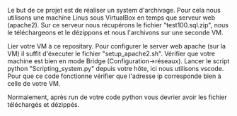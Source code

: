 Le but de ce projet est de réaliser un system d'archivage.
Pour cela nous utilisons une machine Linus sous VirtualBox en temps que serveur web (apache2).
Sur ce serveur nous récupérons le fichier "test100.sql.zip", nous le téléchargeons et le dézippons et nous l'archivons sur une seconde VM.

Lier votre VM à ce repositary.
Pour configurer le server web apache (sur la VM) il suffit d'éxecuter le fichier "setup_apache2.sh".
Vérifier que votre machine est bien en mode Bridge (Configuration->réseaux).
Lancer le script python "Scripting_system.py" depuis votre hôte, ici nous utilisons vscode. 
Pour que ce code fonctionne vérifier que l'adresse ip corresponde bien à celle de votre VM.

Normalement, après run de votre code python vous devrier avoir les fichier téléchargés et dézippés.
